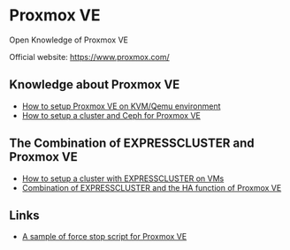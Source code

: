 # Proxmox VE

Open Knowledge of Proxmox VE

Official website: https://www.proxmox.com/

## Knowledge about Proxmox VE

- [How to setup Proxmox VE on KVM/Qemu environment](/proxmox_setup_as_vm.md)
- [How to setup a cluster and Ceph for Proxmox VE](/setup_cluster_and_ceph.md)

## The Combination of EXPRESSCLUSTER and Proxmox VE

- [How to setup a cluster with EXPRESSCLUSTER on VMs](/setup_guest_os_cluster.md)
- [Combination of EXPRESSCLUSTER and the HA function of Proxmox VE](/ecx_cluster_with_pve_ha.md)

## Links

- [A sample of force stop script for Proxmox VE](https://github.com/EXPRESSCLUSTER/ForceStop/blob/main/Proxmox_VE/)
